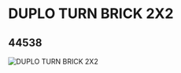 # DUPLO TURN BRICK 2X2
## 44538
![DUPLO TURN BRICK 2X2](https://lc-www-live-s.legocdn.com/media/bricks/5/2/4242419.jpg)